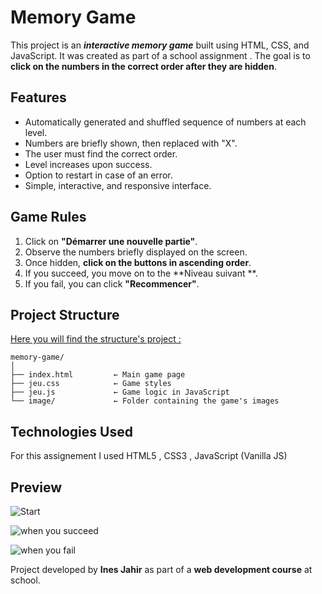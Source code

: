  # **Memory Game**

This project is an ***interactive memory game*** built using HTML, CSS, and JavaScript. It was created as part of a school assignment . The goal is to **click on the numbers in the correct order after they are hidden**.

## Features

- Automatically generated and shuffled sequence of numbers at each level.
- Numbers are briefly shown, then replaced with "X".
- The user must find the correct order.
- Level increases upon success.
- Option to restart in case of an error.
- Simple, interactive, and responsive interface.

## Game Rules

1. Click on **"Démarrer une nouvelle partie"**.
2. Observe the numbers briefly displayed on the screen.
3. Once hidden, **click on the buttons in ascending order**.
4. If you succeed, you move on to the **Niveau suivant **.
5. If you fail, you can click **"Recommencer"**.

## Project Structure
<u>Here you will find the structure's project :
</u>

```
memory-game/
│
├── index.html         ← Main game page
├── jeu.css            ← Game styles
├── jeu.js             ← Game logic in JavaScript
└── image/             ← Folder containing the game's images
```

## Technologies Used
For this assignement I used HTML5 , CSS3 , JavaScript (Vanilla JS)


## Preview

![Start](read_me/photo1.jpg)

![when you succeed](read_me/photo2.jpg)

![when you fail](read_me/photo3.jpg)




Project developed by **Ines Jahir** as part of a **web development course** at school.
